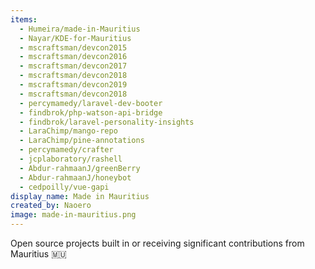 ```yaml
---
items:
  - Humeira/made-in-Mauritius
  - Nayar/KDE-for-Mauritius
  - mscraftsman/devcon2015
  - mscraftsman/devcon2016
  - mscraftsman/devcon2017
  - mscraftsman/devcon2018
  - mscraftsman/devcon2019
  - mscraftsman/devcon2018
  - percymamedy/laravel-dev-booter
  - findbrok/php-watson-api-bridge
  - findbrok/laravel-personality-insights
  - LaraChimp/mango-repo
  - LaraChimp/pine-annotations
  - percymamedy/crafter
  - jcplaboratory/rashell
  - Abdur-rahmaanJ/greenBerry
  - Abdur-rahmaanJ/honeybot
  - cedpoilly/vue-gapi
display_name: Made in Mauritius
created_by: Naoero
image: made-in-mauritius.png
---
```

Open source projects built in or receiving significant contributions from Mauritius :mauritius:
